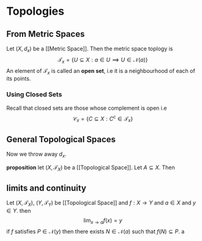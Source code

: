 # Topologies

## From Metric Spaces

Let $(X, d_{x})$ be a [[Metric Space]]. Then the metric space toplogy is
$$
\mathcal{T}_{x} = \left\{ U \subseteq X : a \in U \implies U \in \mathcal{N}(a) \right\} 
$$
An element of $\mathcal{T}_{x}$ is called an **open set**, i.e it is a neighbourhood of each of its points.

### Using Closed Sets

Recall that closed sets are those whose complement is open i.e
$$
\mathcal{C}_{x} = \left\{ C \subseteq X : C^c \in \mathcal{T}_{x}\right\} 
$$

## General Topological Spaces

Now we throw away $d_{x}$.

**proposition** let $(X, \mathcal{T}_{X})$ be a [[Topological Space]]. Let $A \subseteq X$. Then

## limits and continuity

Let $(X, \mathcal{T}_{X})$, $(Y, \mathcal{T}_{Y})$ be [[Topological Space]] and $f: X \to Y$ and $a \in X$ and $y \in Y$. then
$$
\lim_{ x \to a} f(x) = y
$$
if $f$ satisfies $P \in \mathcal{N}(y)$ then there exists $N \in \mathcal{N}(a)$ such that $f(N) \subseteq P$.
a


